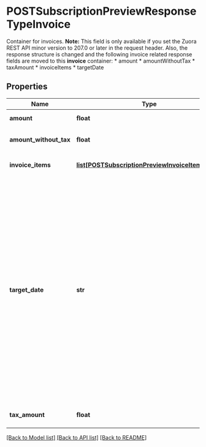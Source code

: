 # POSTSubscriptionPreviewResponseTypeInvoice

Container for invoices.    **Note:** This field is only available if you set the Zuora REST API minor version to 207.0 or later in the request header. Also, the response structure is changed and the following invoice related response fields are moved to this **invoice** container:       * amount    * amountWithoutTax    * taxAmount    * invoiceItems    * targetDate      
## Properties
Name | Type | Description | Notes
------------ | ------------- | ------------- | -------------
**amount** | **float** | Invoice amount. | [optional] 
**amount_without_tax** | **float** | Invoice amount minus tax.  | [optional] 
**invoice_items** | [**list[POSTSubscriptionPreviewInvoiceItemsType]**](POSTSubscriptionPreviewInvoiceItemsType.md) | Container for invoice items.  | [optional] 
**target_date** | **str** | Date through which to calculate charges if an invoice is generated, as yyyy-mm-dd. Default is current date.  **Note:** This field is only available if you set the Zuora REST API minor version to 207.0 or later in the request header. See [Zuora REST API Versions](https://www.zuora.com/developer/api-reference/#section/API-Versions) for more information.  | [optional] 
**tax_amount** | **float** | The tax amount of the invoice.  | [optional] 

[[Back to Model list]](../README.md#documentation-for-models) [[Back to API list]](../README.md#documentation-for-api-endpoints) [[Back to README]](../README.md)


